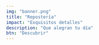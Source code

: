 ```yaml
---
img: "banner.png"
title: "Repostería"
impact: "Exquisitos detalles"
description: "Que alegran tu día"
btn: "Descubrir"
---
```


